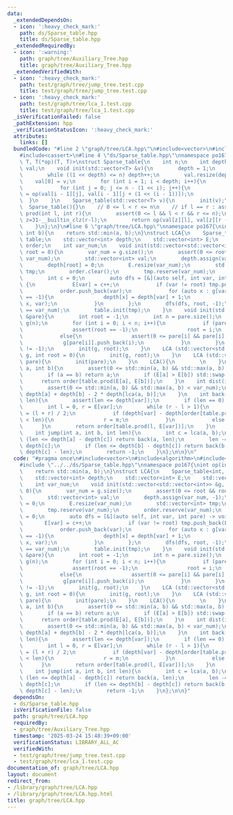 ```yaml
---
data:
  _extendedDependsOn:
  - icon: ':heavy_check_mark:'
    path: ds/Sparse_table.hpp
    title: ds/Sparse_table.hpp
  _extendedRequiredBy:
  - icon: ':warning:'
    path: graph/tree/Auxiliary_Tree.hpp
    title: graph/tree/Auxiliary_Tree.hpp
  _extendedVerifiedWith:
  - icon: ':heavy_check_mark:'
    path: test/graph/tree/jump_tree.test.cpp
    title: test/graph/tree/jump_tree.test.cpp
  - icon: ':heavy_check_mark:'
    path: test/graph/tree/lca_1.test.cpp
    title: test/graph/tree/lca_1.test.cpp
  _isVerificationFailed: false
  _pathExtension: hpp
  _verificationStatusIcon: ':heavy_check_mark:'
  attributes:
    links: []
  bundledCode: "#line 2 \"graph/tree/LCA.hpp\"\n#include<vector>\n#include<algorithm>\n\
    #include<cassert>\n#line 4 \"ds/Sparse_table.hpp\"\nnamespace po167{\ntemplate<class\
    \ T, T(*op)(T, T)>\nstruct Sparse_table{\n    int n;\n    int depth;\n    std::vector<std::vector<T>>\
    \ val;\n    void init(std::vector<T> &v){\n        depth = 1;\n        n = v.size();\n\
    \        while ((1 << depth) <= n) depth++;\n        val.resize(depth);\n    \
    \    val[0] = v;\n        for (int i = 1; i < depth; i++){\n            val[i].resize(n);\n\
    \            for (int j = 0; j <= n - (1 << i); j++){\n                val[i][j]\
    \ = op(val[i - 1][j], val[i - 1][j + (1 << (i - 1))]);\n            }\n      \
    \  }\n    }\n    Sparse_table(std::vector<T> v){\n        init(v);\n    }\n  \
    \  Sparse_table(){}\n    // 0 <= l < r <= n\n    // if l == r : assert\n    T\
    \ prod(int l, int r){\n        assert(0 <= l && l < r && r <= n);\n        int\
    \ z=31-__builtin_clz(r-l);\n        return op(val[z][l], val[z][r - (1 << z)]);\n\
    \    }\n};\n}\n#line 6 \"graph/tree/LCA.hpp\"\nnamespace po167{\nint op(int a,\
    \ int b){\n    return std::min(a, b);\n}\nstruct LCA{\n    Sparse_table<int, op>\
    \ table;\n    std::vector<int> depth;\n    std::vector<int> E;\n    std::vector<int>\
    \ order;\n    int var_num;\n    void init(std::vector<std::vector<int>> &g, int\
    \ root = 0){\n        var_num = g.size();\n        assert(0 <= root && root <\
    \ var_num);\n        std::vector<int> val;\n        depth.assign(var_num, -1);\n\
    \        depth[root] = 0;\n        E.resize(var_num);\n        std::vector<int>\
    \ tmp;\n        order.clear();\n        tmp.reserve(var_num);\n        order.reserve(var_num);\n\
    \        int c = 0;\n        auto dfs = [&](auto self, int var, int pare) -> void\
    \ {\n            E[var] = c++;\n            if (var != root) tmp.push_back(E[pare]);\n\
    \            order.push_back(var);\n            for (auto x : g[var]) if (depth[x]\
    \ == -1){\n                depth[x] = depth[var] + 1;\n                self(self,\
    \ x, var);\n            }\n        };\n        dfs(dfs, root, -1);\n        assert(c\
    \ == var_num);\n        table.init(tmp);\n    }\n    void init(std::vector<int>\
    \ &pare){\n        int root = -1;\n        int n = pare.size();\n        std::vector<std::vector<int>>\
    \ g(n);\n        for (int i = 0; i < n; i++){\n            if (pare[i] < 0){\n\
    \                assert(root == -1);\n                root = i;\n            }\n\
    \            else{\n                assert(0 <= pare[i] && pare[i] < n);\n   \
    \             g[pare[i]].push_back(i);\n            }\n        }\n        assert(root\
    \ != -1);\n        init(g, root);\n    }\n    LCA (std::vector<std::vector<int>>\
    \ g, int root = 0){\n        init(g, root);\n    }\n    LCA (std::vector<int>\
    \ pare){\n        init(pare);\n    }\n    LCA(){\n        \n    }\n    int lca(int\
    \ a, int b){\n        assert(0 <= std::min(a, b) && std::max(a, b) < var_num);\n\
    \        if (a == b) return a;\n        if (E[a] > E[b]) std::swap(a, b);\n  \
    \      return order[table.prod(E[a], E[b])];\n    }\n    int dist(int a, int b){\n\
    \        assert(0 <= std::min(a, b) && std::max(a, b) < var_num);\n        return\
    \ depth[a] + depth[b] - 2 * depth[lca(a, b)];\n    }\n    int back(int var, int\
    \ len){\n        assert(len <= depth[var]);\n        if (len == 0) return var;\n\
    \        int l = 0, r = E[var];\n        while (r - l > 1){\n            int m\
    \ = (l + r) / 2;\n            if (depth[var] - depth[order[table.prod(m, E[var])]]\
    \ < len){\n                r = m;\n            }\n            else l = m;\n  \
    \      }\n        return order[table.prod(l, E[var])];\n    }\n    // a -> b\n\
    \    int jump(int a, int b, int len){\n        int c = lca(a, b);\n        if\
    \ (len <= depth[a] - depth[c]) return back(a, len);\n        len -= depth[a] -\
    \ depth[c];\n        if (len <= depth[b] - depth[c]) return back(b, depth[b] -\
    \ depth[c] - len);\n        return -1;\n    }\n};\n\n}\n"
  code: "#pragma once\n#include<vector>\n#include<algorithm>\n#include<cassert>\n\
    #include \"../../ds/Sparse_table.hpp\"\nnamespace po167{\nint op(int a, int b){\n\
    \    return std::min(a, b);\n}\nstruct LCA{\n    Sparse_table<int, op> table;\n\
    \    std::vector<int> depth;\n    std::vector<int> E;\n    std::vector<int> order;\n\
    \    int var_num;\n    void init(std::vector<std::vector<int>> &g, int root =\
    \ 0){\n        var_num = g.size();\n        assert(0 <= root && root < var_num);\n\
    \        std::vector<int> val;\n        depth.assign(var_num, -1);\n        depth[root]\
    \ = 0;\n        E.resize(var_num);\n        std::vector<int> tmp;\n        order.clear();\n\
    \        tmp.reserve(var_num);\n        order.reserve(var_num);\n        int c\
    \ = 0;\n        auto dfs = [&](auto self, int var, int pare) -> void {\n     \
    \       E[var] = c++;\n            if (var != root) tmp.push_back(E[pare]);\n\
    \            order.push_back(var);\n            for (auto x : g[var]) if (depth[x]\
    \ == -1){\n                depth[x] = depth[var] + 1;\n                self(self,\
    \ x, var);\n            }\n        };\n        dfs(dfs, root, -1);\n        assert(c\
    \ == var_num);\n        table.init(tmp);\n    }\n    void init(std::vector<int>\
    \ &pare){\n        int root = -1;\n        int n = pare.size();\n        std::vector<std::vector<int>>\
    \ g(n);\n        for (int i = 0; i < n; i++){\n            if (pare[i] < 0){\n\
    \                assert(root == -1);\n                root = i;\n            }\n\
    \            else{\n                assert(0 <= pare[i] && pare[i] < n);\n   \
    \             g[pare[i]].push_back(i);\n            }\n        }\n        assert(root\
    \ != -1);\n        init(g, root);\n    }\n    LCA (std::vector<std::vector<int>>\
    \ g, int root = 0){\n        init(g, root);\n    }\n    LCA (std::vector<int>\
    \ pare){\n        init(pare);\n    }\n    LCA(){\n        \n    }\n    int lca(int\
    \ a, int b){\n        assert(0 <= std::min(a, b) && std::max(a, b) < var_num);\n\
    \        if (a == b) return a;\n        if (E[a] > E[b]) std::swap(a, b);\n  \
    \      return order[table.prod(E[a], E[b])];\n    }\n    int dist(int a, int b){\n\
    \        assert(0 <= std::min(a, b) && std::max(a, b) < var_num);\n        return\
    \ depth[a] + depth[b] - 2 * depth[lca(a, b)];\n    }\n    int back(int var, int\
    \ len){\n        assert(len <= depth[var]);\n        if (len == 0) return var;\n\
    \        int l = 0, r = E[var];\n        while (r - l > 1){\n            int m\
    \ = (l + r) / 2;\n            if (depth[var] - depth[order[table.prod(m, E[var])]]\
    \ < len){\n                r = m;\n            }\n            else l = m;\n  \
    \      }\n        return order[table.prod(l, E[var])];\n    }\n    // a -> b\n\
    \    int jump(int a, int b, int len){\n        int c = lca(a, b);\n        if\
    \ (len <= depth[a] - depth[c]) return back(a, len);\n        len -= depth[a] -\
    \ depth[c];\n        if (len <= depth[b] - depth[c]) return back(b, depth[b] -\
    \ depth[c] - len);\n        return -1;\n    }\n};\n\n}"
  dependsOn:
  - ds/Sparse_table.hpp
  isVerificationFile: false
  path: graph/tree/LCA.hpp
  requiredBy:
  - graph/tree/Auxiliary_Tree.hpp
  timestamp: '2025-03-24 15:48:39+09:00'
  verificationStatus: LIBRARY_ALL_AC
  verifiedWith:
  - test/graph/tree/jump_tree.test.cpp
  - test/graph/tree/lca_1.test.cpp
documentation_of: graph/tree/LCA.hpp
layout: document
redirect_from:
- /library/graph/tree/LCA.hpp
- /library/graph/tree/LCA.hpp.html
title: graph/tree/LCA.hpp
---
```

